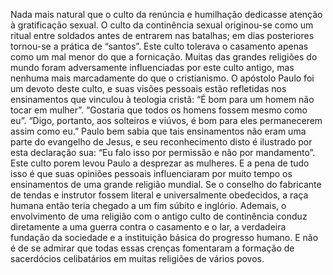 ﻿Nada mais natural que o culto da renúncia e humilhação dedicasse atenção à gratificação sexual. O culto da continência sexual originou-se como um ritual entre soldados antes de entrarem nas batalhas; em dias posteriores tornou-se a prática de “santos”. Este culto tolerava o casamento apenas como um mal menor do que a fornicação. Muitas das grandes religiões do mundo foram adversamente influenciadas por este culto antigo, mas nenhuma mais marcadamente do que o cristianismo. O apóstolo Paulo foi um devoto deste culto, e suas visões pessoais estão refletidas nos ensinamentos que vinculou à teologia cristã: “É bom para um homem não tocar em mulher”. “Gostaria que todos os homens fossem mesmo como eu”. “Digo, portanto, aos  solteiros e viúvos, é bom para eles permanecerem assim como eu.” Paulo bem sabia que tais ensinamentos não eram uma parte do evangelho de Jesus, e  seu reconhecimento disto é ilustrado por esta declaração sua: “Eu falo isso por permissão e não por mandamento”. Este culto porem levou Paulo a desprezar as mulheres. E a pena de tudo isso é que suas opiniões pessoais influenciaram por muito tempo os ensinamentos de uma grande religião mundial. Se o conselho do fabricante de tendas e instrutor fossem literal e universalmente obedecidos, a raça humana então teria chegado a um fim súbito e inglório. Ademais, o envolvimento de uma religião com o antigo culto de continência conduz diretamente a uma guerra contra o casamento e o lar, a verdadeira fundação da sociedade e a instituição básica do progresso humano. E não é de se admirar que todas essas crenças fomentaram a formação de sacerdócios celibatários em muitas religiões de vários povos.